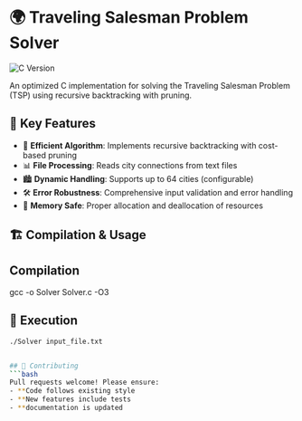 # 🌍 Traveling Salesman Problem Solver

![C Version](https://img.shields.io/badge/C-99-blue.svg)

An optimized C implementation for solving the Traveling Salesman Problem (TSP) using recursive backtracking with pruning.

## 📌 Key Features
- 🚀 **Efficient Algorithm**: Implements recursive backtracking with cost-based pruning
- 📊 **File Processing**: Reads city connections from text files
- 🏙️ **Dynamic Handling**: Supports up to 64 cities (configurable)
- 🛠️ **Error Robustness**: Comprehensive input validation and error handling
- 💾 **Memory Safe**: Proper allocation and deallocation of resources

## 🏗️ Compilation & Usage

## Compilation

gcc -o Solver Solver.c -O3

## 🚀 Execution
```bash
./Solver input_file.txt


## 🤝 Contributing
```bash
Pull requests welcome! Please ensure:
- **Code follows existing style
- **New features include tests
- **documentation is updated